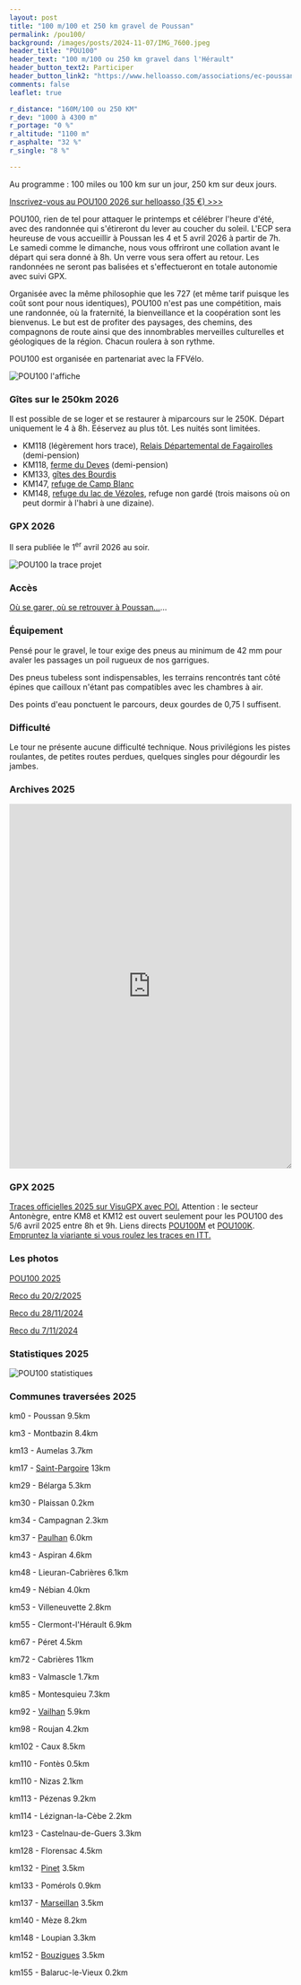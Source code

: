 ```yaml
---
layout: post
title: "100 m/100 et 250 km gravel de Poussan"
permalink: /pou100/
background: /images/posts/2024-11-07/IMG_7600.jpeg
header_title: "POU100"
header_text: "100 m/100 ou 250 km gravel dans l'Hérault"
header_button_text2: Participer
header_button_link2: "https://www.helloasso.com/associations/ec-poussan/evenements/pou100-100-miles-100-km-ou-250km-gravel-de-poussan-2026"
comments: false
leaflet: true

r_distance: "160M/100 ou 250 KM"
r_dev: "1000 à 4300 m"
r_portage: "0 %"
r_altitude: "1100 m"
r_asphalte: "32 %"
r_single: "8 %"

---
```


Au programme : 100 miles ou 100 km sur un jour, 250 km sur deux jours.

<p><a href="https://www.helloasso.com/associations/ec-poussan/evenements/pou100-100-miles-100-km-ou-250km-gravel-de-poussan-2026" class="hotlink">Inscrivez-vous au POU100 2026 sur helloasso (35 €) >>></a></p>

POU100, rien de tel pour attaquer le printemps et célébrer l'heure d'été, avec des randonnée qui s'étireront du lever au coucher du soleil. L'ECP sera heureuse de vous accueillir à Poussan les 4 et 5 avril 2026 à partir de 7h. Le samedi comme le dimanche, nous vous offriront une collation avant le départ qui sera donné à 8h. Un verre vous sera offert au retour. Les randonnées ne seront pas balisées et s'effectueront en totale autonomie avec suivi GPX.

Organisée avec la même philosophie que les 727 (et même tarif puisque les coût sont pour nous identiques), POU100 n'est pas une compétition, mais une randonnée, où la fraternité, la bienveillance et la coopération sont les bienvenus. Le but est de profiter des paysages, des chemins, des compagnons de route ainsi que des innombrables merveilles culturelles et géologiques de la région. Chacun roulera à son rythme.

POU100 est organisée en partenariat avec la FFVélo.

![POU100 l'affiche](/images/pou100/100m2026_2.png)

### Gîtes sur le 250km 2026

Il est possible de se loger et se restaurer à miparcours sur le 250K. Départ uniquement le 4 à 8h. Eéservez au plus tôt. Les nuités sont limitées.

* KM118 (légèrement hors trace), [Relais Départemental de Fagairolles](https://www.intramuros.org/castanet-le-haut/commerces/332933) (demi-pension)
* KM118, [ferme du Deves](https://catalogue.accueil-paysan.com/fr/catalog/structure/1468/) (demi-pension)
* KM133, [gîtes des Bourdis](https://www.gites-refuges.com/www/detail-2449.htm)
* KM147, [refuge de Camp Blanc](https://www.haut-languedoc-vignobles.com/preparer/dormir/residences-de-tourisme-et-villages-vacances/refuge-forestier-de-campblanc-3879049)
* KM148, [refuge du lac de Vézoles](https://www.refuges.info/point/4358/cabane-non-gardee/refuge-du-lac-de-Vezoles), refuge non gardé (trois maisons où on peut dormir à l'habri à une dizaine).

<h3 id="gpx">GPX 2026</h3>

Il sera publiée le 1<sup>er</sup> avril 2026 au soir.

![POU100 la trace projet](/images/pou100/pou100_2026_map.webp)

### Accès

[Où se garer, où se retrouver à Poussan…](https://727bikepacking.fr/access/)…

### Équipement

Pensé pour le gravel, le tour exige des pneus au minimum de 42 mm pour avaler les passages un poil rugueux de nos garrigues. 

Des pneus tubeless sont indispensables, les terrains rencontrés tant côté épines que cailloux n'étant pas compatibles avec les chambres à air.

Des points d'eau ponctuent le parcours, deux gourdes de 0,75 l suffisent.

### Difficulté

Le tour ne présente aucune difficulté technique. Nous privilégions les pistes roulantes, de petites routes perdues, quelques singles pour dégourdir les jambes.

### Archives 2025

<iframe id="visugpx" src="https://www.visugpx.com/ncj3L5QMJG?iframe&amp;height=650" style="width:100%;height:650px;border:none;resize: both;" frameborder="0" scrolling="no"></iframe>

<h3 id="gpx">GPX 2025</h3>

[Traces officielles 2025 sur VisuGPX avec POI.](https://www.visugpx.com/ncj3L5QMJG) Attention : le secteur Antonègre, entre KM8 et KM12 est ouvert seulement pour les POU100 des 5/6 avril 2025 entre 8h et 9h. Liens directs [POU100M](https://www.visugpx.com/ncj3L5QMJG?t=1) et [POU100K](https://www.visugpx.com/ncj3L5QMJG?t=2). [Empruntez la viariante si vous roulez les traces en ITT.](https://www.visugpx.com/ncj3L5QMJG?t=3)


### Les photos

[POU100 2025](https://tcrouzet.com/2025/04/13/pou100-2025/)

[Reco du 20/2/2025](/posts/2025-02-20/)

[Reco du 28/11/2024](/posts/2024-11-28/)

[Reco du 7/11/2024](/posts/2024-11-07/)

### Statistiques 2025

![POU100 statistiques](/images/pou100/pou100-stats.png)

### Communes traversées 2025

km0 - Poussan 9.5km

km3 - Montbazin 8.4km

km13 - Aumelas 3.7km

km17 - [Saint-Pargoire](http://www.ville-saintpargoire.com) 13km

km29 - Bélarga 5.3km

km30 - Plaissan 0.2km

km34 - Campagnan 2.3km

km37 - [Paulhan](https://www.paulhan.fr/) 6.0km

km43 - Aspiran 4.6km

km48 - Lieuran-Cabrières 6.1km

km49 - Nébian 4.0km

km53 - Villeneuvette 2.8km

km55 - Clermont-l'Hérault 6.9km

km67 - Péret 4.5km

km72 - Cabrières 11km

km83 - Valmascle 1.7km

km85 - Montesquieu 7.3km

km92 - [Vailhan](https://www.hauts-cantons.com/vailhan) 5.9km

km98 - Roujan 4.2km

km102 - Caux 8.5km

km110 - Fontès 0.5km

km110 - Nizas 2.1km

km113 - Pézenas 9.2km

km114 - Lézignan-la-Cèbe 2.2km

km123 - Castelnau-de-Guers 3.3km

km128 - Florensac 4.5km

km132 - [Pinet](https://www.pinet-mairie.fr/) 3.5km

km133 - Pomérols 0.9km

km137 - [Marseillan](https://www.ville-marseillan.fr/) 3.5km

km140 - Mèze 8.2km

km148 - Loupian 3.3km

km152 - [Bouzigues](http://www.bouzigues.fr) 3.5km

km155 - Balaruc-le-Vieux 0.2km
